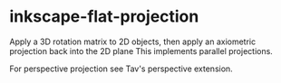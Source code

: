# inkscape-flat-projection
Apply a 3D rotation matrix to 2D objects, then apply an axiometric projection back into the 2D plane
This implements parallel projections.

For perspective projection see Tav's perspective extension.
